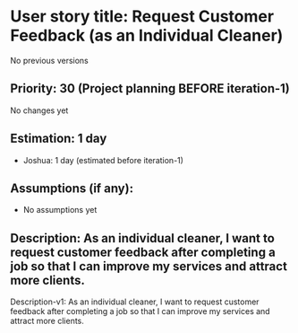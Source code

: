 # User story title: Request Customer Feedback (as an Individual Cleaner)
No previous versions

## Priority: 30 (Project planning BEFORE iteration-1)
No changes yet

## Estimation: 1 day
* Joshua: 1 day (estimated before iteration-1)

## Assumptions (if any):
* No assumptions yet

## Description: As an individual cleaner, I want to request customer feedback after completing a job so that I can improve my services and attract more clients.
Description-v1: As an individual cleaner, I want to request customer feedback after completing a job so that I can improve my services and attract more clients.